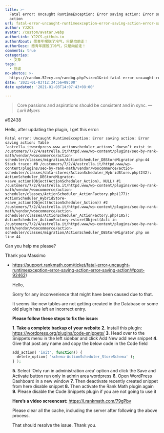 ```yaml
---
title: >-
  Fatal error: Uncaught RuntimeException: Error saving action: Error saving
  action
url: fatal-error-uncaught-runtimeexception-error-saving-action-error-saving-action
author: YJ2CS
avatar: /custom/avatar.webp
authorLink: YJ2CS.github.io
authorAbout: 愿青年摆脱了冷气，只是向前走！
authorDesc: 愿青年摆脱了冷气，只是向前走！
comments: true
categories:
  - 文章
tags:
  - 悦读
no-photos: >-
  https://random.52ecy.cn/randbg.php?size=1&rid-fatal-error-uncaught-runtimeexception-error-saving-action-error-saving-action
date: '2021-01-03T12:34:56+08:00'
date updated: '2021-01-03T14:07:43+08:00'

---
```


> Core passions and aspirations should be consistent and in sync.
> — <cite>Lorii Myers</cite>

#92438

Hello,
after updating the plugin, I get this error:

```text
Fatal error: Uncaught RuntimeException: Error saving action: Error saving action: Table ‘astrella_itwordpress.www_actionscheduler_actions’ doesn’t exist in /customers/7/2/4/astrella.it/httpd.www/wp-content/plugins/seo-by-rank-math/vendor/woocommerce/action-scheduler/classes/migration/ActionScheduler_DBStoreMigrator.php:44 Stack trace: #0 /customers/7/2/4/astrella.it/httpd.www/wp-content/plugins/seo-by-rank-math/vendor/woocommerce/action-scheduler/classes/data-stores/ActionScheduler_HybridStore.php(242): ActionScheduler_DBStoreMigrator->save_action(Object(ActionScheduler_Action), NULL) #1 /customers/7/2/4/astrella.it/httpd.www/wp-content/plugins/seo-by-rank-math/vendor/woocommerce/action-scheduler/classes/ActionScheduler_ActionFactory.php(177): ActionScheduler_HybridStore->save_action(Object(ActionScheduler_Action)) #2 /customers/7/2/4/astrella.it/httpd.www/wp-content/plugins/seo-by-rank-math/vendor/woocommerce/action-scheduler/classes/ActionScheduler_ActionFactory.php(105): ActionScheduler_ActionFactory->store(Object(Acti in /customers/7/2/4/astrella.it/httpd.www/wp-content/plugins/seo-by-rank-math/vendor/woocommerce/action-scheduler/classes/migration/ActionScheduler_DBStoreMigrator.php on line 44

```

Can you help me please?

Thank you
Massimo

- <https://support.rankmath.com/ticket/fatal-error-uncaught-runtimeexception-error-saving-action-error-saving-action/#post-92462>)

  Hello,

  Sorry for any inconvenience that might have been caused due to that.

  It seems like new tables are not getting created in the Database or some old plugin has left an incorrect entry.

  **Please follow these steps to fix the issue:**

  **1. Take a complete backup of your website**
  **2.** Install this plugin: <https://wordpress.org/plugins/code-snippets/>
  **3.** Head over to the Snippets menu in the left sidebar and click Add New
  add new snippet
  **4.** Give that post any name and copy the below code in the Code field

  ```php
  add_action( 'init', function() {
  	delete_option( 'schema-ActionScheduler_StoreSchema' );
  } );
  ```

  **5.** Select ‘Only run in administration area’ option and click the Save and Activate button
  run only in admin area wordpress
  **6.** Open WordPress Dashboard in a new window
  **7.** Then deactivate recently created snippet from here
  disable snippet
  **8.** Then activate the Rank Math plugin again
  **9.** Please disable the Code Snippets plugin if you are not going to use it

  **Here’s a video screencast:**
  <https://i.rankmath.com/79gPbv>

  Please clear all the cache, including the server after following the above process.

  That should resolve the issue. Thank you.
